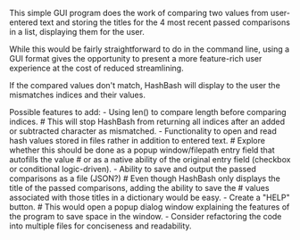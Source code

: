 This simple GUI program does the work of comparing two values from user-entered text and
storing the titles for the 4 most recent passed comparisons in a list, displaying them for the user.

While this would be fairly straightforward to do in the command line, using a GUI format gives 
the opportunity to present a more feature-rich user experience at the cost of reduced streamlining.

If the compared values don't match, HashBash will display to the user the mismatches indices and their values.

Possible features to add:
    - Using len() to compare length before comparing indices.
        # This will stop HashBash from returning all indices after an added or subtracted character as mismatched.
    - Functionality to open and read hash values stored in files rather in addition to entered text.
        # Explore whether this should be done as a popup window/filepath entry field that autofills the value
        # or as a native ability of the original entry field (checkbox or conditional logic-driven).
    - Ability to save and output the passed comparisons as a file (JSON?)
        # Even though HashBash only displays the title of the passed comparisons, adding the ability to save the
        # values associated with those titles in a dictionary would be easy.
    - Create a "HELP" button.
        # This would open a popup dialog window explaining the features of the program to save space in the window.
    - Consider refactoring the code into multiple files for conciseness and readability.  
